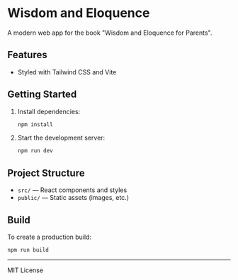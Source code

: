 # Wisdom and Eloquence

A modern web app for the book "Wisdom and Eloquence for Parents".

## Features
- Styled with Tailwind CSS and Vite

## Getting Started

1. Install dependencies:
   ```sh
   npm install
   ```
2. Start the development server:
   ```sh
   npm run dev
   ```

## Project Structure
- `src/` — React components and styles
- `public/` — Static assets (images, etc.)

## Build
To create a production build:
```sh
npm run build
```

---

MIT License
